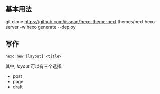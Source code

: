 ## 基本用法

git clone https://github.com/iissnan/hexo-theme-next themes/next
hexo server -w
hexo generate --deploy

## 写作

	hexo new [layout] <title>
	
其中, *layout* 可以有三个选择:

* post 
* page
* draft	
